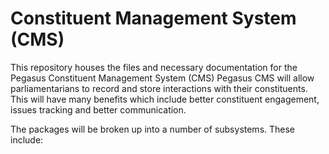 # Constituent Management System (CMS)
This repository houses the files and necessary documentation for the Pegasus Constituent Management System (CMS) Pegasus CMS will allow parliamentarians to record and store interactions with their constituents. This will have many benefits which include better constituent engagement, issues tracking and better communication.

The packages will be broken up into a number of subsystems. These include:
